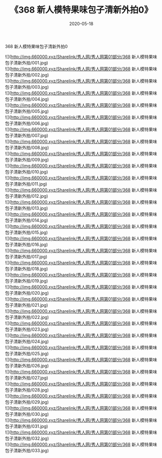﻿---
layout: post
title:  《368 新人模特果味包子清新外拍0》
date:   2020-05-18
img: http://img.660000.xyz/Sharelink/秀人网/秀人网第01部分/368 新人模特果味包子清新外拍0/000.jpg
categories: [美女, 清纯, 唯美]
---

368 新人模特果味包子清新外拍0

  ![](http://img.660000.xyz/Sharelink/秀人网/秀人网第01部分/368 新人模特果味包子清新外拍/001.jpg) <br> ![](http://img.660000.xyz/Sharelink/秀人网/秀人网第01部分/368 新人模特果味包子清新外拍/002.jpg) <br> ![](http://img.660000.xyz/Sharelink/秀人网/秀人网第01部分/368 新人模特果味包子清新外拍/003.jpg) <br> ![](http://img.660000.xyz/Sharelink/秀人网/秀人网第01部分/368 新人模特果味包子清新外拍/004.jpg) <br> ![](http://img.660000.xyz/Sharelink/秀人网/秀人网第01部分/368 新人模特果味包子清新外拍/005.jpg) <br> ![](http://img.660000.xyz/Sharelink/秀人网/秀人网第01部分/368 新人模特果味包子清新外拍/006.jpg) <br> ![](http://img.660000.xyz/Sharelink/秀人网/秀人网第01部分/368 新人模特果味包子清新外拍/007.jpg) <br> ![](http://img.660000.xyz/Sharelink/秀人网/秀人网第01部分/368 新人模特果味包子清新外拍/008.jpg) <br> ![](http://img.660000.xyz/Sharelink/秀人网/秀人网第01部分/368 新人模特果味包子清新外拍/009.jpg) <br> ![](http://img.660000.xyz/Sharelink/秀人网/秀人网第01部分/368 新人模特果味包子清新外拍/010.jpg) <br> ![](http://img.660000.xyz/Sharelink/秀人网/秀人网第01部分/368 新人模特果味包子清新外拍/011.jpg) <br> ![](http://img.660000.xyz/Sharelink/秀人网/秀人网第01部分/368 新人模特果味包子清新外拍/012.jpg) <br> ![](http://img.660000.xyz/Sharelink/秀人网/秀人网第01部分/368 新人模特果味包子清新外拍/013.jpg) <br> ![](http://img.660000.xyz/Sharelink/秀人网/秀人网第01部分/368 新人模特果味包子清新外拍/014.jpg) <br> ![](http://img.660000.xyz/Sharelink/秀人网/秀人网第01部分/368 新人模特果味包子清新外拍/015.jpg) <br> ![](http://img.660000.xyz/Sharelink/秀人网/秀人网第01部分/368 新人模特果味包子清新外拍/016.jpg) <br> ![](http://img.660000.xyz/Sharelink/秀人网/秀人网第01部分/368 新人模特果味包子清新外拍/017.jpg) <br> ![](http://img.660000.xyz/Sharelink/秀人网/秀人网第01部分/368 新人模特果味包子清新外拍/018.jpg) <br> ![](http://img.660000.xyz/Sharelink/秀人网/秀人网第01部分/368 新人模特果味包子清新外拍/019.jpg) <br> ![](http://img.660000.xyz/Sharelink/秀人网/秀人网第01部分/368 新人模特果味包子清新外拍/020.jpg) <br> ![](http://img.660000.xyz/Sharelink/秀人网/秀人网第01部分/368 新人模特果味包子清新外拍/021.jpg) <br> ![](http://img.660000.xyz/Sharelink/秀人网/秀人网第01部分/368 新人模特果味包子清新外拍/022.jpg) <br> ![](http://img.660000.xyz/Sharelink/秀人网/秀人网第01部分/368 新人模特果味包子清新外拍/023.jpg) <br> ![](http://img.660000.xyz/Sharelink/秀人网/秀人网第01部分/368 新人模特果味包子清新外拍/024.jpg) <br> ![](http://img.660000.xyz/Sharelink/秀人网/秀人网第01部分/368 新人模特果味包子清新外拍/025.jpg) <br> ![](http://img.660000.xyz/Sharelink/秀人网/秀人网第01部分/368 新人模特果味包子清新外拍/026.jpg) <br> ![](http://img.660000.xyz/Sharelink/秀人网/秀人网第01部分/368 新人模特果味包子清新外拍/027.jpg) <br> ![](http://img.660000.xyz/Sharelink/秀人网/秀人网第01部分/368 新人模特果味包子清新外拍/028.jpg) <br> ![](http://img.660000.xyz/Sharelink/秀人网/秀人网第01部分/368 新人模特果味包子清新外拍/029.jpg) <br> ![](http://img.660000.xyz/Sharelink/秀人网/秀人网第01部分/368 新人模特果味包子清新外拍/030.jpg) <br> ![](http://img.660000.xyz/Sharelink/秀人网/秀人网第01部分/368 新人模特果味包子清新外拍/031.jpg) <br> ![](http://img.660000.xyz/Sharelink/秀人网/秀人网第01部分/368 新人模特果味包子清新外拍/032.jpg) <br> ![](http://img.660000.xyz/Sharelink/秀人网/秀人网第01部分/368 新人模特果味包子清新外拍/033.jpg) <br>